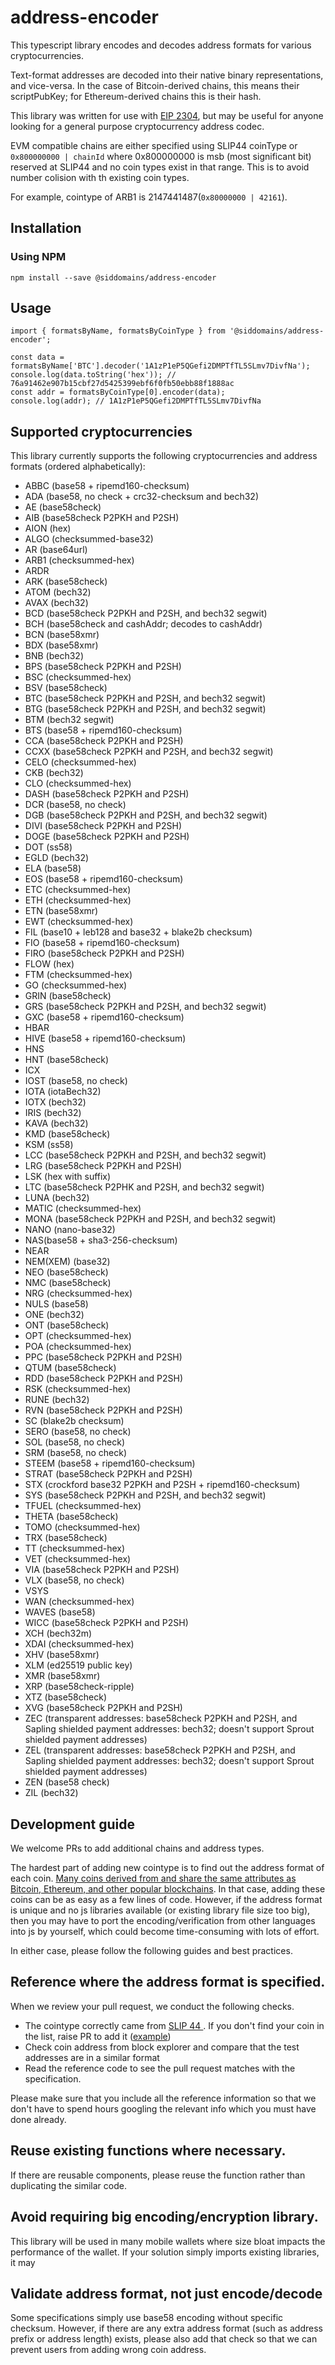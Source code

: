 # address-encoder
This typescript library encodes and decodes address formats for various cryptocurrencies.

Text-format addresses are decoded into their native binary representations, and vice-versa. In the case of Bitcoin-derived chains, this means their scriptPubKey; for Ethereum-derived chains this is their hash.

This library was written for use with [EIP 2304](https://eips.ethereum.org/EIPS/eip-2304), but may be useful for anyone looking for a general purpose cryptocurrency address codec.

EVM compatible chains are either specified using SLIP44 coinType or `0x800000000 | chainId` where 0x800000000 is msb (most significant bit) reserved at SLIP44 and no coin types exist in that range. This is to avoid number colision with th existing coin types.

For example, cointype of ARB1 is 2147441487(`0x80000000 | 42161`).

## Installation

### Using NPM

```
npm install --save @siddomains/address-encoder
```

## Usage

```
import { formatsByName, formatsByCoinType } from '@siddomains/address-encoder';

const data = formatsByName['BTC'].decoder('1A1zP1eP5QGefi2DMPTfTL5SLmv7DivfNa');
console.log(data.toString('hex')); // 76a91462e907b15cbf27d5425399ebf6f0fb50ebb88f1888ac
const addr = formatsByCoinType[0].encoder(data);
console.log(addr); // 1A1zP1eP5QGefi2DMPTfTL5SLmv7DivfNa
```

## Supported cryptocurrencies

This library currently supports the following cryptocurrencies and address formats (ordered alphabetically):

 - ABBC (base58 + ripemd160-checksum)
 - ADA (base58, no check + crc32-checksum and bech32)
 - AE (base58check)
 - AIB (base58check P2PKH and P2SH)
 - AION (hex)
 - ALGO (checksummed-base32)
 - AR (base64url)
 - ARB1 (checksummed-hex)
 - ARDR
 - ARK (base58check)
 - ATOM (bech32)
 - AVAX (bech32)
 - BCD (base58check P2PKH and P2SH, and bech32 segwit)
 - BCH (base58check and cashAddr; decodes to cashAddr)
 - BCN (base58xmr)
 - BDX (base58xmr)
 - BNB (bech32)
 - BPS (base58check P2PKH and P2SH)
 - BSC (checksummed-hex)
 - BSV (base58check)
 - BTC (base58check P2PKH and P2SH, and bech32 segwit)
 - BTG (base58check P2PKH and P2SH, and bech32 segwit)
 - BTM (bech32 segwit)
 - BTS (base58 + ripemd160-checksum)
 - CCA (base58check P2PKH and P2SH)
 - CCXX (base58check P2PKH and P2SH, and bech32 segwit)
 - CELO (checksummed-hex)
 - CKB (bech32)
 - CLO (checksummed-hex)
 - DASH (base58check P2PKH and P2SH)
 - DCR (base58, no check)
 - DGB (base58check P2PKH and P2SH, and bech32 segwit)
 - DIVI (base58check P2PKH and P2SH)
 - DOGE (base58check P2PKH and P2SH)
 - DOT (ss58)
 - EGLD (bech32)
 - ELA (base58)
 - EOS (base58 + ripemd160-checksum)
 - ETC (checksummed-hex)
 - ETH (checksummed-hex)
 - ETN (base58xmr)
 - EWT (checksummed-hex)
 - FIL (base10 + leb128 and base32 + blake2b checksum)
 - FIO (base58 + ripemd160-checksum)
 - FIRO (base58check P2PKH and P2SH)
 - FLOW (hex)
 - FTM (checksummed-hex)
 - GO (checksummed-hex)
 - GRIN (base58check)
 - GRS (base58check P2PKH and P2SH, and bech32 segwit)
 - GXC (base58 + ripemd160-checksum)
 - HBAR
 - HIVE (base58 + ripemd160-checksum)
 - HNS
 - HNT (base58check)
 - ICX
 - IOST (base58, no check)
 - IOTA (iotaBech32)
 - IOTX (bech32)
 - IRIS (bech32)
 - KAVA (bech32)
 - KMD (base58check)
 - KSM (ss58)
 - LCC (base58check P2PKH and P2SH, and bech32 segwit)
 - LRG (base58check P2PKH and P2SH)
 - LSK (hex with suffix)
 - LTC (base58check P2PHK and P2SH, and bech32 segwit)
 - LUNA (bech32)
 - MATIC (checksummed-hex)
 - MONA (base58check P2PKH and P2SH, and bech32 segwit)
 - NANO (nano-base32)
 - NAS(base58 + sha3-256-checksum)
 - NEAR
 - NEM(XEM) (base32)
 - NEO (base58check)
 - NMC (base58check)
 - NRG (checksummed-hex)
 - NULS (base58)
 - ONE (bech32)
 - ONT (base58check)
 - OPT (checksummed-hex)
 - POA (checksummed-hex)
 - PPC (base58check P2PKH and P2SH)
 - QTUM (base58check)
 - RDD (base58check P2PKH and P2SH)
 - RSK (checksummed-hex)
 - RUNE (bech32)
 - RVN (base58check P2PKH and P2SH)
 - SC (blake2b checksum)
 - SERO (base58, no check)
 - SOL (base58, no check)
 - SRM (base58, no check)
 - STEEM (base58 + ripemd160-checksum)
 - STRAT (base58check P2PKH and P2SH)
 - STX (crockford base32 P2PKH and P2SH + ripemd160-checksum)
 - SYS (base58check P2PKH and P2SH, and bech32 segwit)
 - TFUEL (checksummed-hex)
 - THETA (base58check)
 - TOMO (checksummed-hex)
 - TRX (base58check)
 - TT (checksummed-hex)
 - VET (checksummed-hex)
 - VIA (base58check P2PKH and P2SH)
 - VLX (base58, no check)
 - VSYS
 - WAN (checksummed-hex)
 - WAVES (base58)
 - WICC (base58check P2PKH and P2SH)
 - XCH (bech32m)
 - XDAI (checksummed-hex)
 - XHV (base58xmr)
 - XLM (ed25519 public key)
 - XMR (base58xmr)
 - XRP (base58check-ripple)
 - XTZ (base58check)
 - XVG (base58check P2PKH and P2SH)
 - ZEC (transparent addresses: base58check P2PKH and P2SH, and Sapling shielded payment addresses: bech32; doesn't support Sprout shielded payment addresses)
 - ZEL (transparent addresses: base58check P2PKH and P2SH, and Sapling shielded payment addresses: bech32; doesn't support Sprout shielded payment addresses)
 - ZEN (base58 check)
 - ZIL (bech32)


## Development guide

We welcome PRs to add additional chains and address types.

The hardest part of adding new cointype is to find out the address format of each coin. [Many coins derived from and share the same attributes as Bitcoin, Ethereum, and other popular blockchains](https://github.com/satoshilabs/slips/pull/1024/files). In that case, adding these coins can be as easy as a few lines of code. However, if the address format is unique and no js libraries available (or existing library file size too big), then you may have to port the encoding/verification from other languages into js by yourself, which could become time-consuming with lots of effort.

In either case, please follow the following guides and best practices.

## Reference where the address format is specified.

When we review your pull request, we conduct the following checks.

- The cointype correctly came from [SLIP 44 ](https://github.com/satoshilabs/slips/blob/master/slip-0044.md). If you don't find your coin in the list, raise PR to add it ([example](https://github.com/satoshilabs/slips/pull/1024))
- Check coin address from block explorer and compare that the test addresses are in a similar format
- Read the reference code to see the pull request matches with the specification.

Please make sure that you include all the reference information so that we don't have to spend hours googling the relevant info which you must have done already.

## Reuse existing functions where necessary.

If there are reusable components, please reuse the function rather than duplicating the similar code.

## Avoid requiring big encoding/encryption library.

This library will be used in many mobile wallets where size bloat impacts the performance of the wallet. If your solution simply imports existing libraries, it may

## Validate address format, not just encode/decode

Some specifications simply use base58 encoding without specific checksum. However, if there are any extra address format (such as address prefix or address length) exists, please also add that check so that we can prevent users from adding wrong coin address.
